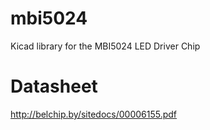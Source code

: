 
# mbi5024
Kicad library for the MBI5024 LED Driver Chip

# Datasheet
http://belchip.by/sitedocs/00006155.pdf

